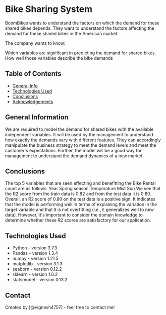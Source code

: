 # Bike Sharing System
BoomBikes wants to understand the factors on which the demand for these shared bikes depends. They want to understand the factors affecting the demand for these shared bikes in the American market.

The company wants to know:

Which variables are significant in predicting the demand for shared bikes.
How well those variables describe the bike demands


## Table of Contents
* [General Info](#general-information)
* [Technologies Used](#technologies-used)
* [Conclusions](#conclusions)
* [Acknowledgements](#acknowledgements)

<!-- You can include any other section that is pertinent to your problem -->

## General Information
We are required to model the demand for shared bikes with the available independent variables. It will be used by the management to understand how exactly the demands vary with different features. They can accordingly manipulate the business strategy to meet the demand levels and meet the customer's expectations. Further, the model will be a good way for management to understand the demand dynamics of a new market.


## Conclusions
The top 5 variables that are seen effecting and benefitting the Bike Rental count are as follows:
Year
Spring season
Temperature
Mist
Sun
We see that the R2 score from the train data is 0.82 and from the test data it is 0.80.
Overall, an R2 score of 0.80 on the test data is a positive sign.
It indicates that the model is performing well in terms of explaining the variation in the target variable and that it is not overfitting (i.e., it generalizes well to new data).
However, it's important to consider the domain knowledge to determine whether these R2 scores are satisfactory for our application.


## Technologies Used
- Python - version 3.7.3
- Pandas - version 1.3.4
- numpy - version 1.21.5
- matplotlib - version 3.1.3
- seaborn - version 0.12.2
- sklearn - version 1.0.2
- statsmodel - version 0.13.2

<!-- As the libraries versions keep on changing, it is recommended to mention the version of library used in this project -->



## Contact
Created by [@vignesh4757] - feel free to contact me!
